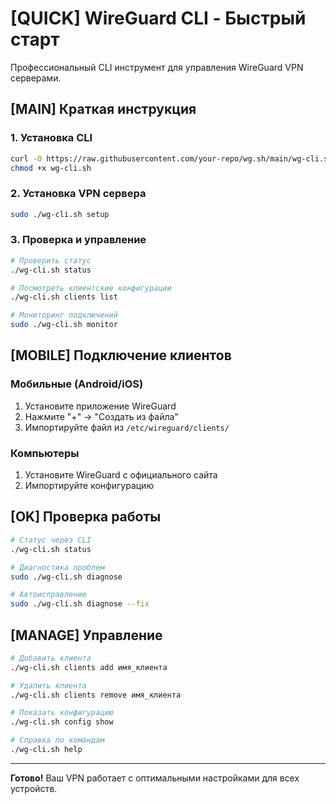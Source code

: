 # [QUICK] WireGuard CLI - Быстрый старт

Профессиональный CLI инструмент для управления WireGuard VPN серверами.

## [MAIN] Краткая инструкция

### 1. Установка CLI
```bash
curl -O https://raw.githubusercontent.com/your-repo/wg.sh/main/wg-cli.sh
chmod +x wg-cli.sh
```

### 2. Установка VPN сервера  
```bash
sudo ./wg-cli.sh setup
```

### 3. Проверка и управление
```bash
# Проверить статус
./wg-cli.sh status

# Посмотреть клиентские конфигурации
./wg-cli.sh clients list

# Мониторинг подключений
sudo ./wg-cli.sh monitor
```

## [MOBILE] Подключение клиентов

### Мобильные (Android/iOS)
1. Установите приложение WireGuard
2. Нажмите "+" → "Создать из файла"
3. Импортируйте файл из `/etc/wireguard/clients/`

### Компьютеры
1. Установите WireGuard с официального сайта
2. Импортируйте конфигурацию

## [OK] Проверка работы

```bash
# Статус через CLI
./wg-cli.sh status

# Диагностика проблем
sudo ./wg-cli.sh diagnose

# Автоисправление
sudo ./wg-cli.sh diagnose --fix
```

## [MANAGE] Управление

```bash
# Добавить клиента
./wg-cli.sh clients add имя_клиента

# Удалить клиента  
./wg-cli.sh clients remove имя_клиента

# Показать конфигурацию
./wg-cli.sh config show

# Справка по командам
./wg-cli.sh help
```

---

**Готово!** Ваш VPN работает с оптимальными настройками для всех устройств.